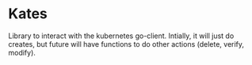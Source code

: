 # Kates #

Library to interact with the kubernetes go-client.  Intially, it will just do creates, but future will have 
functions to do other actions (delete, verify, modify).